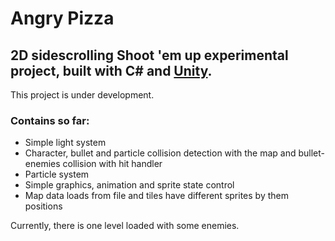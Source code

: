 Angry Pizza
=========

## 2D sidescrolling Shoot 'em up experimental project, built with C# and [Unity](https://unity3d.com/pt).

This project is under development.

### Contains so far:

*   Simple light system
*   Character, bullet and particle collision detection with the map and bullet-enemies collision with hit handler
*   Particle system
*   Simple graphics, animation and sprite state control
*   Map data loads from file and tiles have different sprites by them positions

Currently, there is one level loaded with some enemies.
